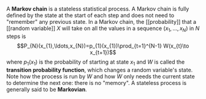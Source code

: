 A **Markov chain** is a stateless statistical process. A Markov chain is fully defined by the state at the start of each step and does not need to "remember" any previous state. In a Markov chain, the [[probability]] that a [[random variable]] $X$ will take on all the values in a sequence $(x_{1},\ldots,x_{N})$ in $N$ steps is
$$P_{N}(x_{1},\ldots,x_{N})=p_{1}(x_{1})\prod_{t=1}^{N-1} W(x_{t}\to x_{t+1})$$
where $p_{1}(x_{1})$ is the probability of starting at state $x_{1}$ and $W$ is called the **transition probability function**, which changes a random variable's state. Note how the process is run by $W$ and how $W$ only needs the current state to determine the next one: there is no "memory". A stateless process is generally said to be **Markovian**.
